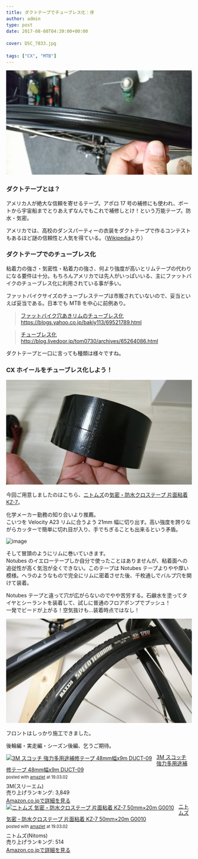 ```yaml
---
title: ダクトテープでチューブレス化：序
author: admin
type: post
date: 2017-08-08T04:39:00+00:00

cover: DSC_7833.jpg

tags: ["CX", "MTB"]
---
```


![image](./DSC_7833.jpg)

### ダクトテープとは？

アメリカ人が絶大な信頼を寄せるテープ。アポロ 17 号の補修にも使われ、ボートから宇宙船までとりあえずなんでもこれで補修しとけ！という万能テープ。防水・気密。

アメリカでは、高校のダンスパーティーの衣装をダクトテープで作るコンテストもあるほど謎の信頼性と人気を得ている。（<a href="https://ja.wikipedia.org/wiki/%E3%83%80%E3%82%AF%E3%83%88%E3%83%86%E3%83%BC%E3%83%97" target="_blank" rel="noopener">Wikipedia</a>より）

### ダクトテープでのチューブレス化

粘着力の強さ・気密性・粘着力の強さ、何より強度が高いとリムテープの代わりになる要件は十分。もちろんアメリカでは先人がいっぱいいる、主にファットバイクのチューブレス化に利用されている事が多い。

ファットバイクサイズのチューブレステープは市販されていないので、妥当といえば妥当である。日本でも MTB を中心に前例あり。

<blockquote class="tr_bq">
  <p>
    <a href="https://blogs.yahoo.co.jp/bakiy113/69521789.html">ファットバイク穴あきリムのチューブレス化</a><br /> <a href="https://blogs.yahoo.co.jp/bakiy113/69521789.html">https://blogs.yahoo.co.jp/bakiy113/69521789.html</a>
  </p>
</blockquote>

<blockquote class="tr_bq">
  <p>
    <a href="http://blog.livedoor.jp/tom0730/archives/65264086.html">チューブレス化</a><br /> <a href="http://blog.livedoor.jp/tom0730/archives/65264086.html">http://blog.livedoor.jp/tom0730/archives/65264086.html</a>
  </p>
</blockquote>

ダクトテープと一口に言っても種類は様々ですね。

### CX ホイールをチューブレス化しよう！

![image](./DSC_7832.jpg)

今回ご用意しましたのはこちら、<a href="http://amzn.to/2vLbShE" target="_blank" rel="noopener">ニトムズ</a>の<a href="http://amzn.to/2vLtIRN" target="_blank" rel="noopener">気密・防水クロステープ 片面粘着 KZ-7</a>。

化学メーカー勤務の知り合いより推薦。  
こいつを Velocity A23 リムに合うよう 21mm 幅に切り出す。高い強度を誇りながらカッターで簡単に切れ目が入り、手でちぎることも出来るという矛盾。

![image](./DSC_7833-1.jpg)

そして冒頭のようにリムに巻いていきます。  
Notubes のイエローテープしか自分で使ったことはありませんが、粘着面への追従性が高く気泡が全くできない。このテープは Notubes テープよりやや厚い模様。ヘラのようなもので完全にリムに密着させた後、千枚通しでバルブ穴を開けて装着。

Notubes テープと違って穴が広がらないのでやや苦労する。石鹸水を塗ってタイヤとシーラントを装着して、試しに普通のフロアポンプでプッシュ！  
一発でビードが上がる！空気抜けも…装着時点ではなし！

![image](./DSC_7834.jpg)

フロントはしっかり施工できました。

後輪編・実走編・シーズン後編、乞うご期待。

<div class="amazlet-box" style="margin-bottom:0px;"><div class="amazlet-image" style="float:left;margin:0px 12px 1px 0px;"><a href="http://www.amazon.co.jp/exec/obidos/ASIN/B002P800MS/gensobunya-22/ref=nosim/" name="amazletlink" target="_blank"><img src="https://images-fe.ssl-images-amazon.com/images/I/5188GJ%2BiTQL._SL160_.jpg" alt="3M スコッチ 強力多用途補修テープ 48mm幅x9m DUCT-09" style="border: none;" /></a></div><div class="amazlet-info" style="line-height:120%; margin-bottom: 10px"><div class="amazlet-name" style="margin-bottom:10px;line-height:120%"><a href="http://www.amazon.co.jp/exec/obidos/ASIN/B002P800MS/gensobunya-22/ref=nosim/" name="amazletlink" target="_blank">3M スコッチ 強力多用途補修テープ 48mm幅x9m DUCT-09</a><div class="amazlet-powered-date" style="font-size:80%;margin-top:5px;line-height:120%">posted with <a href="http://www.amazlet.com/" title="amazlet" target="_blank">amazlet</a> at 19.03.02</div></div><div class="amazlet-detail">3M(スリーエム) <br />売り上げランキング: 3,849<br /></div><div class="amazlet-sub-info" style="float: left;"><div class="amazlet-link" style="margin-top: 5px"><a href="http://www.amazon.co.jp/exec/obidos/ASIN/B002P800MS/gensobunya-22/ref=nosim/" name="amazletlink" target="_blank">Amazon.co.jpで詳細を見る</a></div></div></div><div class="amazlet-footer" style="clear: left"></div></div>

<div class="amazlet-box" style="margin-bottom:0px;"><div class="amazlet-image" style="float:left;margin:0px 12px 1px 0px;"><a href="http://www.amazon.co.jp/exec/obidos/ASIN/B004JLGARI/gensobunya-22/ref=nosim/" name="amazletlink" target="_blank"><img src="https://images-fe.ssl-images-amazon.com/images/I/51zaNnHS5yL._SL160_.jpg" alt="ニトムズ 気密・防水クロステープ 片面粘着 KZ-7 50mm×20m G0010" style="border: none;" /></a></div><div class="amazlet-info" style="line-height:120%; margin-bottom: 10px"><div class="amazlet-name" style="margin-bottom:10px;line-height:120%"><a href="http://www.amazon.co.jp/exec/obidos/ASIN/B004JLGARI/gensobunya-22/ref=nosim/" name="amazletlink" target="_blank">ニトムズ 気密・防水クロステープ 片面粘着 KZ-7 50mm×20m G0010</a><div class="amazlet-powered-date" style="font-size:80%;margin-top:5px;line-height:120%">posted with <a href="http://www.amazlet.com/" title="amazlet" target="_blank">amazlet</a> at 19.03.02</div></div><div class="amazlet-detail">ニトムズ(Nitoms) <br />売り上げランキング: 514<br /></div><div class="amazlet-sub-info" style="float: left;"><div class="amazlet-link" style="margin-top: 5px"><a href="http://www.amazon.co.jp/exec/obidos/ASIN/B004JLGARI/gensobunya-22/ref=nosim/" name="amazletlink" target="_blank">Amazon.co.jpで詳細を見る</a></div></div></div><div class="amazlet-footer" style="clear: left"></div></div>
